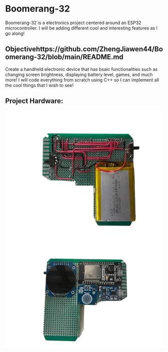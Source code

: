 # Boomerang-32
Boomerang-32 is a electronics project centered around an ESP32 microcontroller. I will be adding different cool and interesting features as I go along!

## Objectivehttps://github.com/ZhengJiawen44/Boomerang-32/blob/main/README.md
Create a handheld electronic device that has bsaic functionalities such as changing screen brightness, displaying battery level, games, and much more! I will code everything from scratch using C++ so I can implement all the cool things that I wish to see!

## Project Hardware:
<img align="right" src="back.png">
<img align="left" src="front.png">


